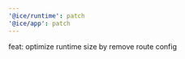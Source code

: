 ```yaml
---
'@ice/runtime': patch
'@ice/app': patch
---
```


feat: optimize runtime size by remove route config
